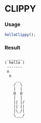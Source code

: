 
CLIPPY
===

### Usage

```js
helloClippy();
```

### Result

```
 _______
( hello )
 -------
 o
  o
     __
    /  \
    |  |
    @  @
    |  |
    || |/
    || ||
    |\_/|
    \___/
```
    